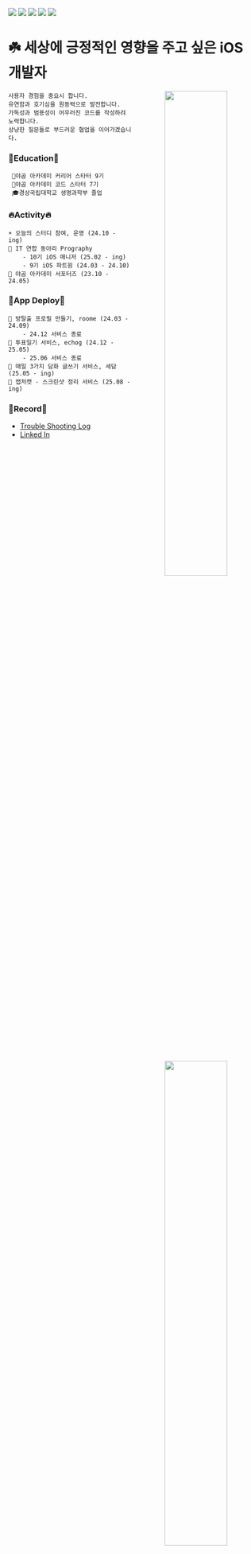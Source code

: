 
<img src="https://img.shields.io/badge/Swift-F05138?style=flat-square&logo=Swift&logoColor=white"/> <img src="https://img.shields.io/badge/iOS-000000?style=flat-square&logo=Apple&logoColor=white"/> <img src="https://img.shields.io/badge/XCode-147EFB?style=flat-square&logo=xcode&logoColor=white"/> <img src="https://img.shields.io/badge/GitHub-181717?style=flat-square&logo=github&logoColor=white"/> <img src="https://img.shields.io/badge/Git-F05032?style=flat-square&logo=Git&logoColor=white"/>
# ☘️ 세상에 긍정적인 영향을 주고 싶은 iOS 개발자
<!---
mint3382/mint3382 is a ✨ special ✨ repository because its `README.md` (this file) appears on your GitHub profile.
You can click the Preview link to take a look at your changes.
--->


<div align="center">

<img align="right" width="50%" src="https://github-readme-stats.vercel.app/api?username=mint3382&show_icons=true&theme=gotham&hide="/>
<img align="right" width="50%" src="https://github-readme-stats.vercel.app/api/top-langs/?username=mint3382&theme=gotham&exclude_repo=Computer-Science-Engineering&layout=compact&langs_count=10"/></a>
<img align="right" width="50%" src="http://mazassumnida.wtf/api/pastel/generate_badge?boj=tama1221"/></a>

<div align="left" width="60%">
    
    사용자 경험을 중요시 합니다.
    유연함과 호기심을 원동력으로 발전합니다.
    가독성과 범용성이 어우러진 코드를 작성하려 노력합니다.
    상냥한 질문들로 부드러운 협업을 이어가겠습니다.
  
### 📔Education📔
     🐻야곰 아카데미 커리어 스타터 9기
     🐻야곰 아카데미 코드 스타터 7기
     🎓경상국립대학교 생명과학부 졸업

### 🔥Activity🔥
    ☀️ 오늘의 스터디 참여, 운영 (24.10 - ing)
    📕 IT 연합 동아리 Prography 
        - 10기 iOS 매니저 (25.02 - ing)
        - 9기 iOS 파트원 (24.03 - 24.10)
    🐻 야곰 아카데미 서포터즈 (23.10 - 24.05)

### 🍎App Deploy🍎
    🚪 방탈출 프로필 만들기, roome (24.03 - 24.09)
        - 24.12 서비스 종료
    👻 투표일기 서비스, echog (24.12 - 25.05)
        - 25.06 서비스 종료
    💬 매일 3가지 담화 글쓰기 서비스, 세담 (25.05 - ing)
    📸 캡처캣 - 스크린샷 정리 서비스 (25.08 - ing)
    

### 📝Record📝
- [Trouble Shooting Log](https://mintraum.tistory.com/)
- [Linked In](https://www.linkedin.com/in/mintraum/)
 
 
</div>

 
<div align="left">
 
 
</div>
<!-- <a href="https://github.com/ashutosh00710/github-readme-activity-graph">
    <img src="https://github-readme-activity-graph.vercel.app/graph?username=mint3382&theme=gotham&bg_color=20232a&hide_border=false&line=20d3ba&color=2d7574" width=90%/>
  </a> -->

